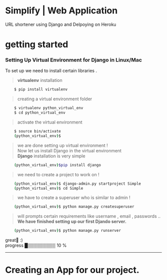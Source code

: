 # Simplify | Web Application

URL shortener using Django and Delpoying on Heroku 
# getting started

### Setting Up Virtual Environment for Django in Linux/Mac 
To set up we need to install certain libraries . 
>  **virtualenv** installation
```sh
    $ pip install virtualenv 
```
> creating a virtual environment folder 
```sh
    $ virtualenv python_virtual_env
    $ cd python_virtual_env
```
> activate the virtual environment 
```sh
    $ source bin/activate 
    (python_virtual_env)$
```
 >we are done setting up virtual environment ! <br>
 >Now let us install Django in the virtual environment <br>
 > **Django** installation is very simple <br>
``` sh 
    (python_virtual_env)$pip install django 
```
> we need to create a project to work on ! 
``` sh 
    (python_virtual_env)$ django-admin.py startproject Simple
    (python_virtual_env)$ cd Simple 
```
> we have to create a superuser who is similar to admin !
``` sh 
    (python_virtual_env)$ python manage.py createsuperuser 
``` 
> will prompts certain requirements like username , email , passwords ..
**We have finished setting up our first Djando server.**
```sh
    (python_virtual_env)$ python manage.py runserver
```

great🤟 :)<br>
progress █▒▒▒▒▒▒▒▒▒ 10 % 

___

# Creating an App for our project.

